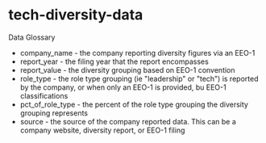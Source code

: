 # tech-diversity-data


Data Glossary
* company_name - the company reporting diversity figures via an EEO-1
* report_year - the filing year that the report encompasses
* report_value - the diversity grouping based on EEO-1 convention
* role_type - the role type grouping (ie "leadership" or "tech") is reported by the company, or when only an EEO-1 is provided, bu EEO-1 classifications
* pct_of_role_type - the percent of the role type grouping the diversity grouping represents
* source - the source of the company reported data. This can be a company website, diversity report, or EEO-1 filing
